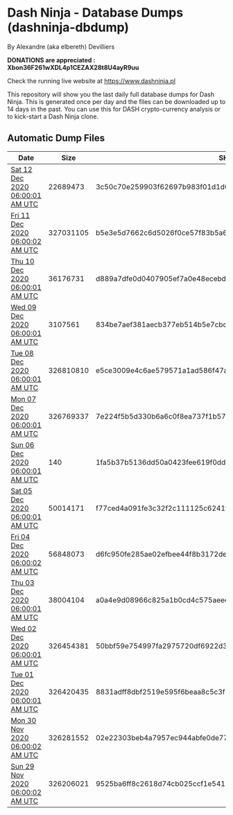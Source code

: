 # Dash Ninja - Database Dumps (dashninja-dbdump)
By Alexandre (aka elbereth) Devilliers

**DONATIONS are appreciated : Xbon36F261wXDL4p1CEZAX28t8U4ayR9uu**

Check the running live website at https://www.dashninja.pl

This repository will show you the last daily full database dumps for Dash Ninja. This is generated once per day and the files can be downloaded up to 14 days in the past.
You can use this for DASH crypto-currency analysis or to kick-start a Dash Ninja clone.


## Automatic Dump Files
| Date | Size | SHA256 |
|--|--|--|
| [Sat 12 Dec 2020 06:00:01 AM UTC]() | 22689473 | 3c50c70e259903f62697b983f01d1d04775429ecf5e91dfacb1562d4cdd340ad | 
| [Fri 11 Dec 2020 06:00:02 AM UTC]() | 327031105 | b5e3e5d7662c6d5026f0ce57f83b5a6bc7dc770fe46674e4c2334f1dcc45e6e7 | 
| [Thu 10 Dec 2020 06:00:01 AM UTC]() | 36176731 | d889a7dfe0d0407905ef7a0e48ecebd559924858a12c216457f2d86fb59fcbb1 | 
| [Wed 09 Dec 2020 06:00:01 AM UTC]() | 3107561 | 834be7aef381aecb377eb514b5e7cbd41c90ddaef140632cbf8bd93096dd2ffa | 
| [Tue 08 Dec 2020 06:00:01 AM UTC]() | 326810810 | e5ce3009e4c6ae579571a1ad586f47afbeb9370962e716b5b710be3aecf9baa3 | 
| [Mon 07 Dec 2020 06:00:01 AM UTC]() | 326769337 | 7e224f5b5d330b6a6c0f8ea737f1b575d48cb7b8a455e0a46d40bcc3af6a42a7 | 
| [Sun 06 Dec 2020 06:00:01 AM UTC]() | 140 | 1fa5b37b5136dd50a0423fee619f0dd73acac29b7199cf7480b48e3f03e930ba | 
| [Sat 05 Dec 2020 06:00:01 AM UTC]() | 50014171 | f77ced4a091fe3c32f2c111125c6241f998380a691da82de1e0af7d2770fe783 | 
| [Fri 04 Dec 2020 06:00:02 AM UTC]() | 56848073 | d6fc950fe285ae02efbee44f8b3172deed5e2b85290eab7e5314f9337db0a42e | 
| [Thu 03 Dec 2020 06:00:01 AM UTC]() | 38004104 | a0a4e9d08966c825a1b0cd4c575aeeebaeb83e0a3fe3441cd1469f7de837dd36 | 
| [Wed 02 Dec 2020 06:00:01 AM UTC]() | 326454381 | 50bbf59e754997fa2975720df6922d3035cf640402a228bae5c5114248a38006 | 
| [Tue 01 Dec 2020 06:00:01 AM UTC]() | 326420435 | 8831adff8dbf2519e595f6beaa8c5c3f2e4ae5f8e8e5578615531fa65f525a9f | 
| [Mon 30 Nov 2020 06:00:02 AM UTC]() | 326281552 | 02e22303beb4a7957ec944abfe0de770179364cedf50ac0f511e9a693b4fecf4 | 
| [Sun 29 Nov 2020 06:00:02 AM UTC]() | 326206021 | 9525ba6ff8c2618d74cb025ccf1e5410dcafb8c705f2073115659c61d176c3fa | 
